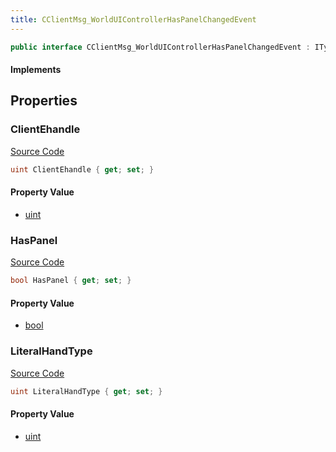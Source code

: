 ```yaml
---
title: CClientMsg_WorldUIControllerHasPanelChangedEvent
---
```


```csharp
public interface CClientMsg_WorldUIControllerHasPanelChangedEvent : ITypedProtobuf<CClientMsg_WorldUIControllerHasPanelChangedEvent>, INativeHandle
```

#### Implements

## Properties

### ClientEhandle

[Source Code](https://github.com/swiftly-solution/swiftlys2/blob/main/managed/src/SwiftlyS2.Generated/Protobufs/Interfaces/CClientMsg_WorldUIControllerHasPanelChangedEvent.cs#L16)

```csharp
uint ClientEhandle { get; set; }
```

#### Property Value

- [uint](https://learn.microsoft.com/dotnet/api/system.uint32)

### HasPanel

[Source Code](https://github.com/swiftly-solution/swiftlys2/blob/main/managed/src/SwiftlyS2.Generated/Protobufs/Interfaces/CClientMsg_WorldUIControllerHasPanelChangedEvent.cs#L13)

```csharp
bool HasPanel { get; set; }
```

#### Property Value

- [bool](https://learn.microsoft.com/dotnet/api/system.boolean)

### LiteralHandType

[Source Code](https://github.com/swiftly-solution/swiftlys2/blob/main/managed/src/SwiftlyS2.Generated/Protobufs/Interfaces/CClientMsg_WorldUIControllerHasPanelChangedEvent.cs#L19)

```csharp
uint LiteralHandType { get; set; }
```

#### Property Value

- [uint](https://learn.microsoft.com/dotnet/api/system.uint32)

